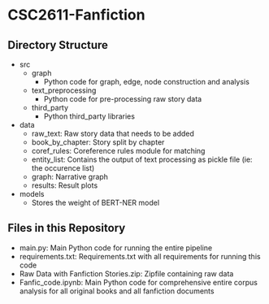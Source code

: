 # CSC2611-Fanfiction

## Directory Structure
* src
	* graph
		* Python code for graph, edge, node construction and analysis
	* text_preprocessing
		* Python code for pre-processing raw story data
	* third_party
		* Python third_party libraries
* data
	- raw_text: Raw story data that needs to be added
	- book_by_chapter: Story split by chapter
	- coref_rules: Coreference rules module for matching
	- entity_list: Contains the output of text processing as pickle file (ie: the occurence list)
	- graph: Narrative graph
	- results: Result plots
* models
	* Stores the weight of BERT-NER model

## Files in this Repository
* main.py: Main Python code for running the entire pipeline
* requirements.txt: Requirements.txt with all requirements for running this code
* Raw Data with Fanfiction Stories.zip: Zipfile containing raw data
* Fanfic_code.ipynb: Main Python code for comprehensive entire corpus analysis for all original books and all fanfiction documents
